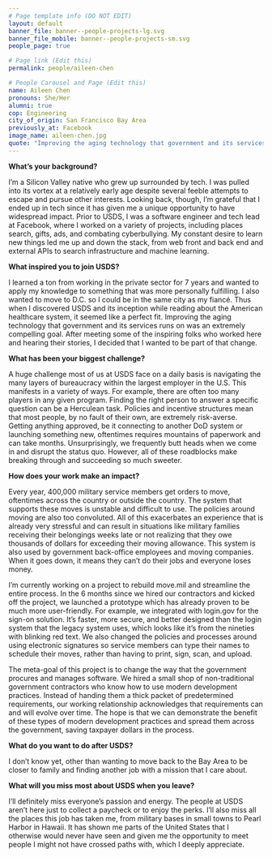 ```yaml
---
# Page template info (DO NOT EDIT)
layout: default
banner_file: banner--people-projects-lg.svg
banner_file_mobile: banner--people-projects-sm.svg
people_page: true

# Page link (Edit this)
permalink: people/aileen-chen

# People Carousel and Page (Edit this)
name: Aileen Chen
pronouns: She/Her
alumni: true
cop: Engineering
city_of_origin: San Francisco Bay Area
previously_at: Facebook
image_name: aileen-chen.jpg
quote: "Improving the aging technology that government and its services runs on was an extremely compelling goal."
---
```


**What’s your background?**

I’m a Silicon Valley native who grew up surrounded by tech. I was pulled into its vortex at a relatively early age despite several feeble attempts to escape and pursue other interests. Looking back, though, I’m grateful that I ended up in tech since it has given me a unique opportunity to have widespread impact. Prior to USDS, I was a software engineer and tech lead at Facebook, where I worked on a variety of projects, including places search, gifts, ads, and combating cyberbullying. My constant desire to learn new things led me up and down the stack, from web front and back end and external APIs to search infrastructure and machine learning.

**What inspired you to join USDS?**

I learned a ton from working in the private sector for 7 years and wanted to apply my knowledge to something that was more personally fulfilling. I also wanted to move to D.C. so I could be in the same city as my fiancé. Thus when I discovered USDS and its inception while reading about the American healthcare system, it seemed like a perfect fit. Improving the aging technology that government and its services runs on was an extremely compelling goal. After meeting some of the inspiring folks who worked here and hearing their stories, I decided that I wanted to be part of that change.

**What has been your biggest challenge?**

A huge challenge most of us at USDS face on a daily basis is navigating the many layers of bureaucracy within the largest employer in the U.S. This manifests in a variety of ways. For example, there are often too many players in any given program. Finding the right person to answer a specific question can be a Herculean task. Policies and incentive structures mean that most people, by no fault of their own, are extremely risk-averse. Getting anything approved, be it connecting to another DoD system or launching something new, oftentimes requires mountains of paperwork and can take months. Unsurprisingly, we frequently butt heads when we come in and disrupt the status quo. However, all of these roadblocks make breaking through and succeeding so much sweeter.

**How does your work make an impact?**

Every year, 400,000 military service members get orders to move, oftentimes across the country or outside the country. The system that supports these moves is unstable and difficult to use. The policies around moving are also too convoluted. All of this exacerbates an experience that is already very stressful and can result in situations like military families receiving their belongings weeks late or not realizing that they owe thousands of dollars for exceeding their moving allowance. This system is also used by government back-office employees and moving companies. When it goes down, it means they can’t do their jobs and everyone loses money.

I’m currently working on a project to rebuild move.mil and streamline the entire process. In the 6 months since we hired our contractors and kicked off the project, we launched a prototype which has already proven to be much more user-friendly. For example, we integrated with login.gov for the sign-on solution. It’s faster, more secure, and better designed than the login system that the legacy system uses, which looks like it’s from the nineties with blinking red text. We also changed the policies and processes around using electronic signatures so service members can type their names to schedule their moves, rather than having to print, sign, scan, and upload.

The meta-goal of this project is to change the way that the government procures and manages software. We hired a small shop of non-traditional government contractors who know how to use modern development practices. Instead of handing them a thick packet of predetermined requirements, our working relationship acknowledges that requirements can and will evolve over time. The hope is that we can demonstrate the benefit of these types of modern development practices and spread them across the government, saving taxpayer dollars in the process.

**What do you want to do after USDS?**

I don’t know yet, other than wanting to move back to the Bay Area to be closer to family and finding another job with a mission that I care about.

**What will you miss most about USDS when you leave?**

I’ll definitely miss everyone’s passion and energy. The people at USDS aren’t here just to collect a paycheck or to enjoy the perks. I’ll also miss all the places this job has taken me, from military bases in small towns to Pearl Harbor in Hawaii. It has shown me parts of the United States that I otherwise would never have seen and given me the opportunity to meet people I might not have crossed paths with, which I deeply appreciate.
